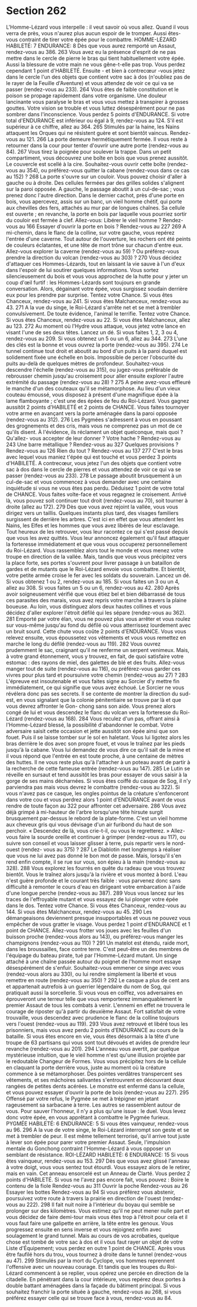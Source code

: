 # Section 262

L'Homme-Lézard vous interpelle : il veut savoir où vous allez.
Quand il vous verra de près, vous n'aurez plus aucun espoir de le
tromper. Aussi êtes-vous contraint de tirer votre épée pour le
combattre.
HOMME-LÉZARD HABILETÉ: 7 ENDURANCE: 8
Dès que vous aurez remporté un Assaut, rendez-vous au 386.
263
Vous avez eu la présence d'esprit de ne pas mettre dans le cercle de
pierre le bras qui tient habituellement votre épée. Aussi la blessure
de votre main ne vous gêne-t-elle pas trop. Vous perdez cependant
1 point d'HABILETÉ. Ensuite - et bien à contrecœur -vous jetez
dans le cercle l'un des objets que contient votre sac à dos (n'oubliez
pas de le rayer de la Feuille d'Aventure) et vous attendez de voir ce
qui va se passer (rendez-vous au 233).
264
Vous êtes de faible constitution et le poison se propage rapidement
dans votre organisme. Une douleur lancinante vous paralyse le bras
et vous vous mettez à transpirer à grosses gouttes. Votre vision se
trouble et vous luttez désespérément pour ne pas sombrer dans
l'inconscience. Vous perdez 5 points d'ENDURANCE. Si votre
total d'ENDURANCE est inférieur ou égal à 9, rendez-vous au
124. S'il est supérieur à ce chiffre, allez au 364.
265
Stimulés par la haine, les Nains attaquent les Orques qui ne
résistent guère et sont bientôt vaincus. Rendez-vous au 121.
266
La porte demeure hermétiquement fermée. Il vous reste à retourner
dans la cour pour tenter d'ouvrir une autre porte (rendez-vous au
84).
267
Vous tirez la poignée pour soulever la trappe. Dans un petit
compartiment, vous découvrez une boîte en bois que vous prenez
aussitôt. Le couvercle est scellé à la cire. Souhaitez-vous ouvrir
cette boîte (rendez-vous au 354), ou préférez-vous quitter la cabane
(rendez-vous dans ce cas au 152) ?
268
La porte s'ouvre sur un couloir. Vous pouvez choisir d'aller à
gauche ou à droite. Des cellules fermées par des grilles solides
s'alignent sur la paroi opposée. A gauche, le passage aboutit à un
cul-de-sac ; vous prenez donc l'autre direction. Dans le dernier
cachot, près d'une porte en bois, vous apercevez, assis sur un banc,
un vieil homme chétif, qui porte aux chevilles des fers, attachés au
mur par de longues chaînes. Sa cellule est ouverte ; en revanche, la
porte en bois par laquelle vous pourriez sortir du couloir est fermée
à clef. Allez-vous:
Libérer le vieil homme ?
Rendez-vous au 166
Essayer d'ouvrir la porte en bois ?
Rendez-vous au 227
269
A mi-chemin, dans le flanc de la colline, sur votre gauche, vous
repérez l'entrée d'une caverne. Tout autour de l'ouverture, les
rochers ont été peints de couleurs éclatantes, et une tête de mort
trône sur chacun d'entre eux. Allez-vous explorer la caverne
(rendez-vous au 59) ? Ou préférez-vous prendre la direction du
volcan (rendez-vous au 303) ?
270
Vous décidez d'attaquer ces Hommes-Lézards, tout en laissant la
vie sauve à l'un d'eux dans l'espoir de lui soutirer quelques
informations. Vous sortez silencieusement du bois et vous vous
approchez de la hutte pour y jeter un coup d'œil furtif : les
Hommes-Lézards sont toujours en grande conversation. Alors,
dégainant votre épée, vous surgissez soudain derrière eux pour les
prendre par surprise. Tentez votre Chance. Si vous êtes Chanceux,
rendez-vous au 241. Si vous êtes Malchanceux, rendez-vous au 43.
271
A la vue du singe, le Roi-Lézard s'arrête net et se met à trembler
convulsivement. De toute évidence, l'animal le terrifie. Tentez
votre Chance. Si vous êtes Chanceux, rendez-vous au 22. Si vous
êtes Malchanceux, allez au 123.
272
Au moment où l'Hydre vous attaque, vous jetez votre lance en
visant l'une de ses deux têtes. Lancez un dé. Si vous faites 1, 2, 3
ou 4, rendez-vous au 209. Si vous obtenez un 5 ou un 6, allez au
344.
273
L'une des clés est la bonne et vous ouvrez la porte (rendez-vous au
395).
274
Le tunnel continue tout droit et aboutit au bord d'un puits à la paroi
duquel est solidement fixée une échelle en bois. Impossible de
percer l'obscurité du puits au-delà de quelques mètres de
profondeur. Souhaitez-vous descendre l'échelle (rendez-vous au
315), ou jugez-vous préférable de rebrousser chemin jusqu'au
croisement pour aller ensuite explorer l'autre extrémité du passage
(rendez-vous au 28) ?
275
A peine avez-vous effleuré le manche d'un des couteaux qu'il se
métamorphose. Au lieu d'un vieux couteau émoussé, vous disposez
à présent d'une magnifique épée à la lame flamboyante ; c'est une
des épées de feu du Roi-Lézard. Vous gagnez aussitôt 2 points
d'HABILETÉ et 2 points de CHANCE. Vous faites tournoyer
votre arme en avançant vers la porte aménagée dans la paroi
opposée (rendez-vous au 312).
276
Les Pygmées s'adressent à vous en poussant des grognements et
des cris, mais vous ne comprenez pas un mot de ce qu'ils disent. À
l'évidence, ils réclament un objet quelconque, mais quoi ? Qu'allez-
vous accepter de leur donner ?
Votre hache ?
Rendez-vous au 243
Une barre métallique ?
Rendez-vous au 327
Quelques provisions ?
Rendez-vous au 126
Rien du tout ?
Rendez-vous au 137
277
C'est le bras avec lequel vous maniez t'épée qui est touché et vous
perdez 3 points d'HABILETÉ. A contrecœur, vous jetez l'un des
objets que contient votre sac à dos dans le cercle de pierres et vous
attendez de voir ce qui va se passer (rendez-vous au 233).
278
Le passage aboutit brusquement à un cul-de-sac et vous
commencez à vous demander avec une certaine inquiétude si vous
ne vous êtes pas perdu. Déduisez 1 point de votre total de
CHANCE. Vous faites volte-face et vous regagnez le croisement.
Arrivé là, vous pouvez soit continuer tout droit (rendez-vous au
70), soit tourner à droite (allez au 172).
279
Dès que vous avez rejoint la vallée, vous vous dirigez vers un
taillis. Quelques instants plus tard, des visages familiers surgissent
de derrière les arbres. C'est ici en effet que vous attendent les
Nains, les Elfes et les hommes que vous avez libérés de leur
esclavage. Tout heureux de les retrouver, vous leur racontez ce qui
s'est passé depuis que vous les avez quittés. Vous leur annoncez
également qu'il faut attaquer la forteresse immédiatement et que
vous vous occuperez personnellement du Roi-Lézard. Vous
rassemblez alors tout le monde et vous menez votre troupe en
direction de la vallée. Mais, tandis que vous vous précipitez vers la
place forte, ses portes s'ouvrent pour livrer passage à un bataillon
de gardes et de mutants que le Roi-Lézard envoie vous combattre.
Et bientôt, votre petite armée croise le fer avec les soldats du
souverain. Lancez un dé. Si vous obtenez 1 ou 2, rendez-vous au
185. Si vous faites un 3 ou un 4, allez au 308. Si vous faites un 5
ou un 6, rendez-vous au 42.
280
Après avoir soigneusement vérifié que vous étiez bel et bien
débarrassé de tous ces parasites des marais, vous avez repris votre
marche à travers la plaine boueuse. Au loin, vous distinguez alors
deux hautes collines et vous décidez d'aller explorer l'étroit défilé
qui les sépare (rendez-vous au 362).
281
Emporté par votre élan, vous ne pouvez plus vous arrêter et vous
roulez sur vous-même jusqu'au fond du défilé où vous atterrissez
lourdement avec un bruit sourd. Cette chute vous coûte 2 points
d'ENDURANCE. Vous vous relevez ensuite, vous époussetez vos
vêtements et vous vous remettez en marche le long du défilé
(rendez-vous au 119).
282
Vous ouvrez prudemment le sac, craignant qu'il ne renferme un
serpent venimeux. Mais, à votre grand étonnement, vous y trouvez,
en fait, de quoi satisfaire votre estomac : des rayons de miel, des
galettes de blé et des fruits. Allez-vous manger tout de suite
(rendez-vous au 116), ou préférez-vous garder ces vivres pour plus
tard et poursuivre votre chemin (rendez-vous au 27) ?
283
L'épreuve est insoutenable et vous faites signe au Sorcier d'y
mettre fin immédiatement, ce qui signifie que vous avez échoué.
Le Sorcier ne vous révélera donc pas ses secrets. Il se contente de
montrer la direction du sud-est, en vous signalant que la colonie
pénitentiaire se trouve par là et que vous devrez affronter le Gon-
chong sans son aide. Vous prenez alors congé de lui et vous
descendez le flanc du volcan vers la forteresse du Roi-Lézard
(rendez-vous au 168).
284
Vous reculez d'un pas, offrant ainsi à l'Homme-Lézard blessé, la
possibilité d'abandonner le combat. Votre adversaire saisit cette
occasion et jette aussitôt son épée ainsi que son fouet. Puis il se
laisse tomber sur le sol en haletant. Vous lui ligotez alors les bras
derrière le dos avec son propre fouet, et vous le traînez par les
pieds jusqu'à la cabane. Vous lui demandez de vous dire ce qu'il
sait de la mine et il vous répond que l'entrée en est toute proche, à
une centaine de mètres des huttes. Il ne vous reste plus qu'à
l'attacher à un poteau avant de partir à la recherche de cette
fameuse entrée (rendez-vous au 147).
285
Le Lutin se réveille en sursaut et tend aussitôt les bras pour essayer
de vous saisir à la gorge de ses mains décharnées. Si vous êtes
coiffé du casque de Sog, il n'y parviendra pas mais vous devrez le
combattre (rendez-vous au 322). Si vous n'avez pas ce casque, les
ongles pointus de la créature s'enfonceront dans votre cou et vous
perdrez alors 1 point d'ENDURANCE avant de vous rendre de
toute façon au 322 pour affronter cet adversaire.
286
Vous avez déjà grimpé à mi-hauteur de l'arbre lorsqu'une tête
hirsute surgit brusquement par-dessus le rebord de la plate-forme.
C'est un vieil homme aux cheveux gris qui vous dévisage d'un air
furibond du haut de son perchoir. « Descendez de là, vous crie-t-il,
ou vous le regretterez. » Allez-vous faire la sourde oreille et
continuer à grimper (rendez-vous au 117), ou suivre son conseil et
vous laisser glisser à terre, puis repartir vers le nord-ouest (rendez-
vous au 375) ?
287
Le Diablotin met longtemps à réaliser que vous ne lui avez pas
donné le bon mot de passe. Mais, lorsqu'il s'en rend enfin compte,
il se rue sur vous, son épieu à la main (rendez-vous au 328).
288
Vous explorez les fourrés en quête du radeau que vous trouvez
bientôt. Vous le traînez alors jusqu'à la rivière et vous montez à
bord. L'eau n'est guère profonde et le courant très faible : vous
parvenez donc sans difficulté à remonter le cours d'eau en dirigeant
votre embarcation à l'aide d'une longue perche (rendez-vous au
387).
289
Vous vous lancez sur les traces de l'effroyable mutant et vous
essayez de lui plonger votre épée dans le dos. Tentez votre Chance.
Si vous êtes Chanceux, rendez-vous au 144. Si vous êtes
Malchanceux, rendez-vous au 45.
290
Les démangeaisons deviennent presque insupportables et vous ne
pouvez vous empêcher de vous gratter le visage. Vous perdez 1
point d'ENDURANCE et 1 point de CHANCE. Allez-vous frotter
vos joues avec les feuilles d'un buisson proche (rendez-vous alors
au 143), ou préférez-vous manger les champignons (rendez-vous
au 110) ?
291
Un matelot est étendu, raide mort, dans les broussailles, face contre
terre. C'est peut-être un des membres de l'équipage du bateau
pirate, tué par l'Homme-Lézard mutant. Un singe attaché à une
chaîne passée autour du poignet de l'homme mort essaye
désespérément de s'enfuir. Souhaitez-vous emmener ce singe avec
vous (rendez-vous alors au 330), ou lui rendre simplement la
liberté et vous remettre en route (rendez-vous au 350) ?
292
Le casque a plus de cent ans et appartenait autrefois à un guerrier
légendaire du nom de Sog, qui pratiquait aussi la sorcellerie. Si
vous vous en coiffez, vos adversaires en éprouveront une terreur
telle que vous remporterez immanquablement le premier Assaut de
tous les combats à venir. L'ennemi en effet ne trouvera le courage
de riposter qu'à partir du deuxième Assaut. Fort satisfait de votre
trouvaille, vous descendez avec prudence le flanc de la colline
toujours vers l'ouest (rendez-vous au 119).
293
Vous avez retrouvé et libéré tous les prisonniers, mais vous avez
perdu 2 points d'ENDURANCE au cours de la bataille. Si vous
êtes encore en vie, vous êtes désormais à la tête d'une troupe de 63
partisans qui vous sont tout dévoués et avides de prendre leur
revanche (rendez-vous au 201).
294
L'anneau vous avertit, par quelque mystérieuse intuition, que le
vieil homme n'est qu'une illusion projetée par le redoutable
Changeur de Formes. Vous vous précipitez hors de la cellule en
claquant la porte derrière vous, juste au moment où la créature
commence à se métamorphoser. Des pointes verdâtres transpercent
ses vêtements, et ses mâchoires salivantes s'entrouvrent en
découvrant deux rangées de petites dents acérées. Le monstre est
enfermé dans la cellule, et vous pouvez essayer d'ouvrir la porte de
bois (rendez-vous au 227).
295
Offensé par votre refus, le Pygmée se met à trépigner en jetant
rageusement sa sarbacane à terre. Les autres se rassemblent autour
de vous. Pour sauver l'honneur, il n'y a plus qu'une issue : le duel.
Vous levez donc votre épée, en vous apprêtant à combattre le
Pygmée furieux.
PYGMÉE HABILETÉ: 6 ENDURANCE: 5
Si vous êtes vainqueur, rendez-vous au 96.
296
A la vue de votre singe, le Roi-Lézard interrompt son geste et se
met à trembler de peur. Il est même tellement terrorisé, qu'il arrive
tout juste à lever son épée pour parer votre premier Assaut. Seule,
l'impulsion mentale du Gonchong contraint l'Homme-Lézard à
vous opposer un semblant de résistance.
ROI-LÉZARD HABILETÉ: 6 ENDURANCE: 15
Si vous êtes vainqueur, rendez-vous au 153.
297
Dès que vous avez glissé l'anneau à votre doigt, vous vous sentez
tout étourdi. Vous essayez alors de le retirer, mais en vain. Cet
anneau ensorcelé est un Anneau de Clarté. Vous perdez 2 points
d'HABILETÉ. Si vous ne l'avez pas encore fait, vous pouvez :
Boire le contenu de la fiole
Rendez-vous au 311
Ouvrir la poche
Rendez-vous au 26
Essayer les bottes
Rendez-vous au 94
Si vous préférez vous abstenir, poursuivez votre route à travers la
prairie en direction de l'ouest (rendez-vous au 222).
298
Il fait nuit noire à l'intérieur du boyau qui semble se prolonger sur
des kilomètres. Vous estimez qu'il ne peut mener nulle part et vous
décidez de faire demi-tour mais vous êtes trop à l'étroit pour cela et
il vous faut faire une galipette en arrière, la tête entre les genoux.
Vous progressez ensuite en sens inverse et vous rejoignez enfin
avec soulagement le grand tunnel. Mais au cours de vos acrobaties,
quelque chose est tombé de votre sac à dos et il vous faut rayer un
objet de votre Liste d'Équipement; vous perdez en outre 1 point de
CHANCE. Après vous être faufilé hors du trou, vous tournez à
droite dans le tunnel (rendez-vous au 47).
299
Stimulés par la mort du Cyclope, vos hommes reprennent
l'offensive avec un nouveau courage. Et tandis que les troupes du
Roi-Lézard commencent à se replier, vous opérez une percée en
direction de la citadelle. En pénétrant dans la cour intérieure, vous
repérez deux portes à double battant aménagées dans la façade du
bâtiment principal. Si vous souhaitez franchir la porte située à
gauche, rendez-vous au 268, si vous préférez essayer celle qui se
trouve face à vous, rendez-vous au 84.